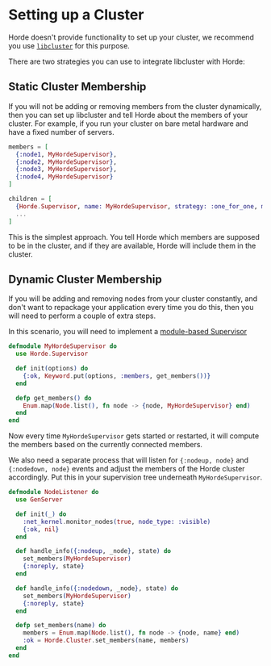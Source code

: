 # Setting up a Cluster

Horde doesn't provide functionality to set up your cluster, we recommend you use [`libcluster`](https://hexdocs.pm/libcluster/readme.html) for this purpose.

There are two strategies you can use to integrate libcluster with Horde:

## Static Cluster Membership

If you will not be adding or removing members from the cluster dynamically, then you can set up libcluster and tell Horde about the members of your cluster. For example, if you run your cluster on bare metal hardware and have a fixed number of servers.

```elixir
members = [
  {:node1, MyHordeSupervisor},
  {:node2, MyHordeSupervisor},
  {:node3, MyHordeSupervisor},
  {:node4, MyHordeSupervisor}
]

children = [
  {Horde.Supervisor, name: MyHordeSupervisor, strategy: :one_for_one, members: members},
  ...
]
```

This is the simplest approach. You tell Horde which members are supposed to be in the cluster, and if they are available, Horde will include them in the cluster.

## Dynamic Cluster Membership

If you will be adding and removing nodes from your cluster constantly, and don't want to repackage your application every time you do this, then you will need to perform a couple of extra steps.

In this scenario, you will need to implement a [module-based Supervisor](Horde.Supervisor.html#module-module-based-supervisor)

```elixir
defmodule MyHordeSupervisor do
  use Horde.Supervisor

  def init(options) do
    {:ok, Keyword.put(options, :members, get_members())}
  end

  defp get_members() do
    Enum.map(Node.list(), fn node -> {node, MyHordeSupervisor} end)
  end
end
```

Now every time `MyHordeSupervisor` gets started or restarted, it will compute the members based on the currently connected members.

We also need a separate process that will listen for `{:nodeup, node}` and `{:nodedown, node}` events and adjust the members of the Horde cluster accordingly. Put this in your supervision tree underneath `MyHordeSupervisor`.

```elixir
defmodule NodeListener do
  use GenServer

  def init(_) do
    :net_kernel.monitor_nodes(true, node_type: :visible)
    {:ok, nil}
  end

  def handle_info({:nodeup, _node}, state) do
    set_members(MyHordeSupervisor)
    {:noreply, state}
  end

  def handle_info({:nodedown, _node}, state) do
    set_members(MyHordeSupervisor)
    {:noreply, state}
  end

  defp set_members(name) do
    members = Enum.map(Node.list(), fn node -> {node, name} end)
    :ok = Horde.Cluster.set_members(name, members)
  end
end
```
